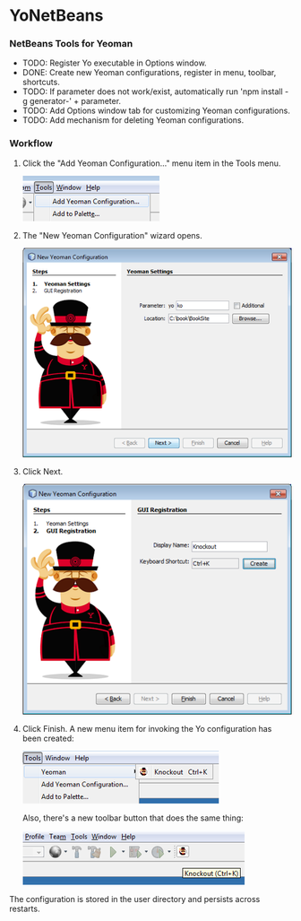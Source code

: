 # YoNetBeans
<h3>NetBeans Tools for Yeoman</h3>

<ul>
<li>TODO: Register Yo executable in Options window.
<li>DONE: Create new Yeoman configurations, register in menu, toolbar, shortcuts.</li>
<li>TODO: If parameter does not work/exist, automatically run 'npm install -g generator-' + parameter.</li>
<li>TODO: Add Options window tab for customizing Yeoman configurations.</li>
<li>TODO: Add mechanism for deleting Yeoman configurations.</li>
</ul>

<h3>Workflow</h3>

1. Click the "Add Yeoman Configuration..." menu item in the Tools menu.

   ![Alt text](/screenshots/add-yo-config-menu.png?raw=true "Add Yo configuration")

2. The "New Yeoman Configuration" wizard opens.

   ![Alt text](/screenshots/yoko.png?raw=true "Step 1 of wizard")

3. Click Next.

   ![Alt text](/screenshots/yoko2.png?raw=true "Step 2 of wizard")

3. Click Finish. A new menu item for invoking the Yo configuration has been created:

   ![Alt text](/screenshots/menu-yo.png?raw=true "Yo menu")

   Also, there's a new toolbar button that does the same thing:
   
   ![Alt text](/screenshots/toolbar-yo-1.png?raw=true "Yo menu")
   
The configuration is stored in the user directory and persists across restarts.
